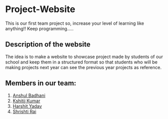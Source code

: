 # Project-Website
This is our first team project so, increase your level of learning like anything!! Keep programming.....

## Description of the website
The idea is to make a website to showcase project made by students of our school and keep them in a structured format so that students who will be making projects next year can see the previous year projects as reference.

## Members in our team:
1. [Anshul Badhani](https://github.com/anshulbadhani)
2. [Kshitij Kumar](https://github.com/Kshitij230)
3. [Harshit Yadav](https://github.com/Harshit-y)
4. [Shrishti Rai](https://github.com/crazytoffee)
